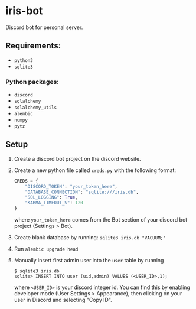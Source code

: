 # iris-bot

Discord bot for personal server.

## Requirements:

* `python3`
* `sqlite3`

### Python packages:

* `discord`
* `sqlalchemy`
* `sqlalchemy_utils`
* `alembic`
* `numpy`
* `pytz`

## Setup

1) Create a discord bot project on the discord website.
2) Create a new python file called `creds.py` with the following format:

    ```python
    CREDS = {
        "DISCORD_TOKEN": "your_token_here",
        "DATABASE_CONNECTION": "sqlite:///iris.db",
        "SQL_LOGGING": True,
        "KARMA_TIMEOUT_S": 120
    }
    ```

    where `your_token_here` comes from the Bot section of your discord bot project (Settings > Bot).

3) Create blank database by running: `sqlite3 iris.db "VACUUM;"`
4) Run `alembic upgrade head`
5) Manually insert first admin user into the `user` table by running

    ```
    $ sqlite3 iris.db
    sqlite> INSERT INTO user (uid,admin) VALUES (<USER_ID>,1);
    ```

    where `<USER_ID>` is your discord integer id. You can find this by
    enabling developer mode (User Settings > Appearance), then clicking on your
    user in Discord and selecting "Copy ID".
